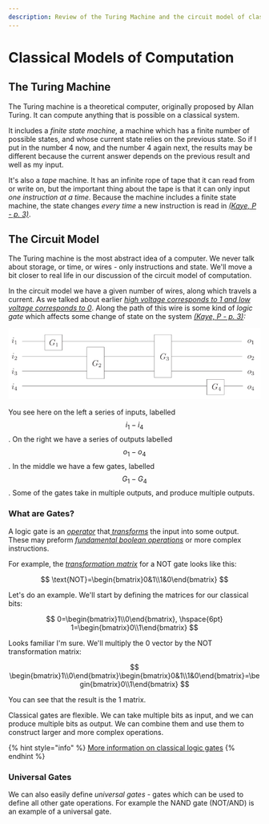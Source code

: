 ```yaml
---
description: Review of the Turing Machine and the circuit model of classical computation
---
```


# Classical Models of Computation

## The Turing Machine

The Turing machine is a theoretical computer, originally proposed by Allan Turing. It can compute anything that is possible on a classical system.

It includes a _finite state machine,_ a machine which has a finite number of possible states, and whose current state relies on the previous state. So if I put in the number 4 now, and the number 4 again next, the results may be different because the current answer depends on the previous result and well as my input.

It's also a _tape_ machine. It has an infinite rope of tape that it can read from or write on, but the important thing about the tape is that it can only input _one instruction at a time_. Because the machine includes a finite state machine, the state changes _every time_ a new instruction is read in [_\(Kaye, P - p. 3\)_](quantum-circuit-summary/quantum-circuit-references.md#the-turing-machine).

## The Circuit Model

The Turing machine is the most abstract idea of a computer. We never talk about storage, or time, or wires - only instructions and state. We'll move a bit closer to real life in our discussion of the circuit model of computation.

In the circuit model we have a given number of wires, along which travels a current. As we talked about earlier [_high voltage corresponds to 1 and low voltage corresponds to 0_](../qubits/classical-bits.md#yes-no). Along the path of this wire is some kind of _logic gate_ which affects some change of state on the system [_\(Kaye, P - p. 3\)_](quantum-circuit-summary/quantum-circuit-references.md#a-circuit-diagram)_:_

![A circuit diagram](../.gitbook/assets/image%20%285%29.png)

You see here on the left a series of inputs, labelled $$i_1 - i_4$$. On the right we have a series of outputs labelled $$o_1 - o_4$$. In the middle we have a few gates, labelled $$G_1 - G_4$$. Some of the gates take in multiple outputs, and produce multiple outputs.

### What are Gates?

A logic gate is an [_operator_](../linear-algebra/transformations.md#operators) that[ _transforms_](../linear-algebra/transformations.md#transformation-matrices) the input into some output. These may preform [_fundamental boolean operations_](../qubits/classical-bits.md#boolean-operations) or more complex instructions.

For example, the [_transformation matrix_](../linear-algebra/transformations.md#transformation-matrices) for a NOT gate looks like this:

$$
\text{NOT}=\begin{bmatrix}0&1\\1&0\end{bmatrix}
$$

Let's do an example. We'll start by defining the matrices for our classical bits:

$$
0=\begin{bmatrix}1\\0\end{bmatrix}, \hspace{6pt} 1=\begin{bmatrix}0\\1\end{bmatrix}
$$

Looks familiar I'm sure. We'll multiply the 0 vector by the NOT transformation matrix:

$$
\begin{bmatrix}1\\0\end{bmatrix}\begin{bmatrix}0&1\\1&0\end{bmatrix}=\begin{bmatrix}0\\1\end{bmatrix}
$$

You can see that the result is the 1 matrix.

Classical gates are flexible. We can take multiple bits as input, and we can produce multiple bits as output. We can combine them and use them to construct larger and more complex operations.

{% hint style="info" %}
[More information on classical logic gates](https://www.khanacademy.org/computing/ap-computer-science-principles/computers-101/logic-gates-and-circuits/a/logic-gates)
{% endhint %}

### Universal Gates

We can also easily define _universal gates_ - gates which can be used to define all other gate operations. For example the NAND gate \(NOT/AND\) is an example of a universal gate.

